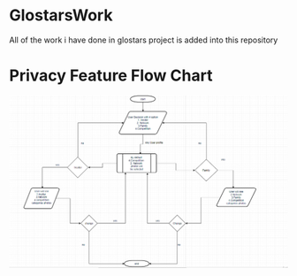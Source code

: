 # GlostarsWork
All of the work i have done in glostars project is added into this repository
# Privacy Feature Flow Chart
![alt text](https://github.com/Maxyee/GlostarsWork/blob/master/workimages/privacyfeature.png)
